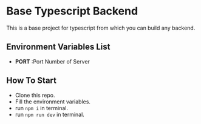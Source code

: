 # Base Typescript Backend

This is a base project for typescript from which you can build any backend.

## Environment Variables List

- **PORT** :Port Number of Server

## How To Start

- Clone this repo.
- Fill the environment variables.
- run `npm i` in terminal.
- run `npm run dev` in terminal.
